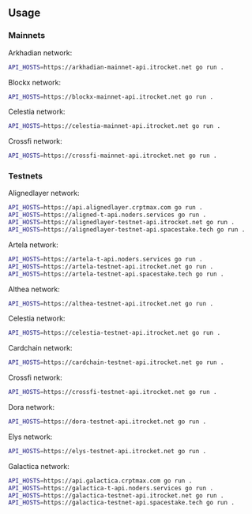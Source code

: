 ## Usage
### Mainnets
Arkhadian network:
```bash
API_HOSTS=https://arkhadian-mainnet-api.itrocket.net go run .
```

Blockx network:
```bash
API_HOSTS=https://blockx-mainnet-api.itrocket.net go run .
```

Celestia network:
```bash
API_HOSTS=https://celestia-mainnet-api.itrocket.net go run .
```

Crossfi network:
```bash
API_HOSTS=https://crossfi-mainnet-api.itrocket.net go run .
```


### Testnets
Alignedlayer network:
```bash
API_HOSTS=https://api.alignedlayer.crptmax.com go run .
API_HOSTS=https://aligned-t-api.noders.services go run .
API_HOSTS=https://alignedlayer-testnet-api.itrocket.net go run .
API_HOSTS=https://alignedlayer-testnet-api.spacestake.tech go run .
```

Artela network:
```bash
API_HOSTS=https://artela-t-api.noders.services go run .
API_HOSTS=https://artela-testnet-api.itrocket.net go run .
API_HOSTS=https://artela-testnet-api.spacestake.tech go run .
```

Althea network:
```bash
API_HOSTS=https://althea-testnet-api.itrocket.net go run .
```

Celestia network:
```bash
API_HOSTS=https://celestia-testnet-api.itrocket.net go run .
```

Cardchain network:
```bash
API_HOSTS=https://cardchain-testnet-api.itrocket.net go run .
```

Crossfi network:
```bash
API_HOSTS=https://crossfi-testnet-api.itrocket.net go run .
```

Dora network:
```bash
API_HOSTS=https://dora-testnet-api.itrocket.net go run .
```


Elys network:
```bash
API_HOSTS=https://elys-testnet-api.itrocket.net go run .
```

Galactica network:
```bash
API_HOSTS=https://api.galactica.crptmax.com go run .
API_HOSTS=https://galactica-t-api.noders.services go run .
API_HOSTS=https://galactica-testnet-api.itrocket.net go run .
API_HOSTS=https://galactica-testnet-api.spacestake.tech go run .
```

